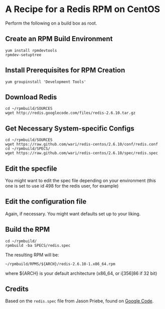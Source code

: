 # A Recipe for a Redis RPM on CentOS

Perform the following on a build box as root.

## Create an RPM Build Environment

    yum install rpmdevtools
    rpmdev-setuptree

## Install Prerequisites for RPM Creation

    yum groupinstall 'Development Tools'

## Download Redis

    cd ~/rpmbuild/SOURCES
    wget http://redis.googlecode.com/files/redis-2.6.10.tar.gz

## Get Necessary System-specific Configs

    cd ~/rpmbuild/SOURCES
    wget https://raw.github.com/wari/redis-centos/2.6.10/conf/redis.conf 
    cd ~/rpmbuild/SPECS/
    wget https://raw.github.com/wari/redis-centos/2.6.10/spec/redis.spec

## Edit the specfile

You might want to edit the spec file depending on your environment (this one is
set to use id 498 for the redis user, for example)

## Edit the configuration file

Again, if necessary. You might want defaults set up to your liking.

## Build the RPM

    cd ~/rpmbuild/
    rpmbuild -ba SPECS/redis.spec

The resulting RPM will be:

    ~/rpmbuild/RPMS/${ARCH}/redis-2.6.10-1.x86_64.rpm
    
where ${ARCH} is your default architecture (x86_64, or i[356]86 if 32 bit)

## Credits

Based on the `redis.spec` file from Jason Priebe, found on [Google Code][gc].

 [gc]: http://groups.google.com/group/redis-db/files
